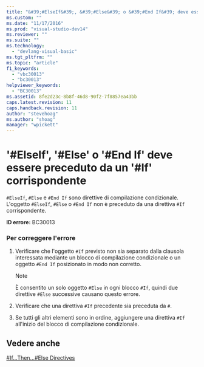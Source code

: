 ```yaml
---
title: "&#39;#ElseIf&#39;, &#39;#Else&#39; o &#39;#End If&#39; deve essere preceduto da un &#39;#If&#39; corrispondente | Microsoft Docs"
ms.custom: ""
ms.date: "11/17/2016"
ms.prod: "visual-studio-dev14"
ms.reviewer: ""
ms.suite: ""
ms.technology: 
  - "devlang-visual-basic"
ms.tgt_pltfrm: ""
ms.topic: "article"
f1_keywords: 
  - "vbc30013"
  - "bc30013"
helpviewer_keywords: 
  - "BC30013"
ms.assetid: 8fe2d23c-8b8f-46d8-90f2-7f8857ea43bb
caps.latest.revision: 11
caps.handback.revision: 11
author: "stevehoag"
ms.author: "shoag"
manager: "wpickett"
---
```

# &#39;#ElseIf&#39;, &#39;#Else&#39; o &#39;#End If&#39; deve essere preceduto da un &#39;#If&#39; corrispondente
`#ElseIf`, `#Else` e `#End If` sono direttive di compilazione condizionale. L'oggetto `#ElseIf`, `#Else` o `#End If` non è preceduto da una direttiva `#If` corrispondente.  
  
 **ID errore:** BC30013  
  
### Per correggere l'errore  
  
1.  Verificare che l'oggetto `#If` previsto non sia separato dalla clausola interessata mediante un blocco di compilazione condizionale o un oggetto `#End If` posizionato in modo non corretto.  
  
    > [!NOTE]
    >  È consentito un solo oggetto `#Else` in ogni blocco `#If`, quindi due direttive `#Else` successive causano questo errore.  
  
2.  Verificare che una direttiva `#If` precedente sia preceduta da `#`.  
  
3.  Se tutti gli altri elementi sono in ordine, aggiungere una direttiva `#If` all'inizio del blocco di compilazione condizionale.  
  
## Vedere anche  
 [\#If...Then...\#Else Directives](/dotnet/visual-basic/language-reference/directives/if-then-else-directives)